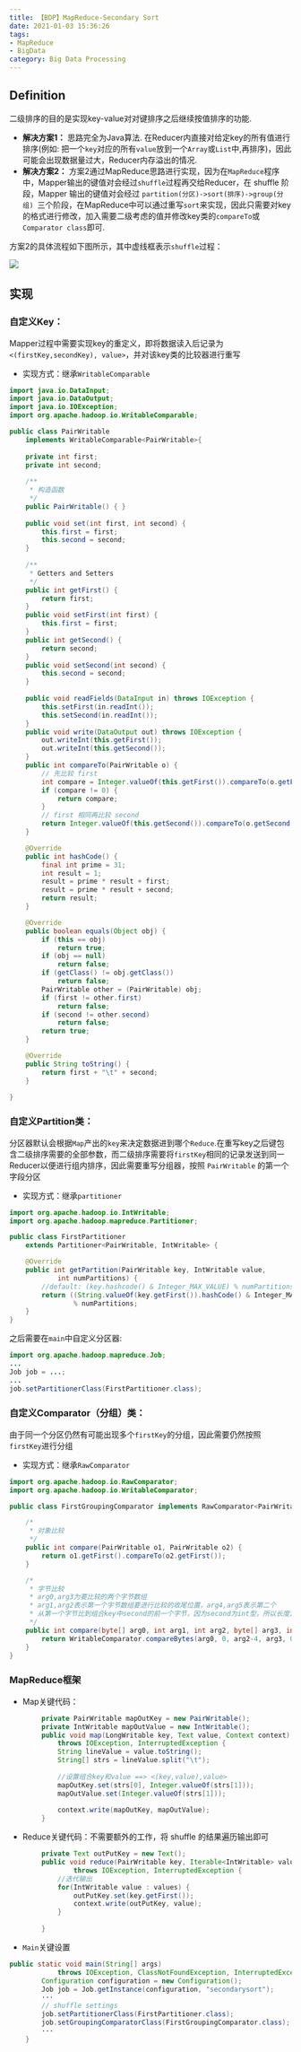 ```yaml
---
title: 【BDP】MapReduce-Secondary Sort
date: 2021-01-03 15:36:26
tags:
- MapReduce
- BigData
category: Big Data Processing
---
```


## Definition

二级排序的目的是实现key-value对对键排序之后继续按值排序的功能.

- **解决方案1：** 思路完全为Java算法. 在Reducer内直接对给定key的所有值进行排序(例如: 把一个`key`对应的所有`value`放到一个`Array`或`List`中,再排序)，因此可能会出现数据量过大，Reducer内存溢出的情况.
- **解决方案2：** 方案2通过MapReduce思路进行实现，因为在`MapReduce`程序中，Mapper输出的键值对会经过`shuffle`过程再交给Reducer，在 shuffle 阶段，Mapper 输出的键值对会经过 `partition(分区)->sort(排序)->group(分组) `三个阶段，在MapReduce中可以通过重写`sort`来实现，因此只需要对key的格式进行修改，加入需要二级考虑的值并修改key类的`compareTo`或`Comparator class`即可.

<!-- more -->

方案2的具体流程如下图所示，其中虚线框表示`shuffle`过程：

![](https://i.loli.net/2021/01/03/zKHGbFpdWmnRorP.png)

## 实现

### **自定义Key：**
Mapper过程中需要实现key的重定义，即将数据读入后记录为`<(firstKey,secondKey), value>`，并对该key类的比较器进行重写

-  实现方式：继承`WritableComparable`

```java
import java.io.DataInput;
import java.io.DataOutput;
import java.io.IOException;
import org.apache.hadoop.io.WritableComparable;

public class PairWritable 
    implements WritableComparable<PairWritable>{
    
    private int first;
    private int second;
    
    /**
     * 构造函数
     */
    public PairWritable() { }
    
    public void set(int first, int second) {
        this.first = first;
        this.second = second;
    }
    
    /**
     * Getters and Setters
     */
    public int getFirst() {
        return first;
    }
    public void setFirst(int first) {
        this.first = first;
    }
    public int getSecond() {
        return second;
    }
    public void setSecond(int second) {
        this.second = second;
    }
    
    public void readFields(DataInput in) throws IOException {
        this.setFirst(in.readInt());
        this.setSecond(in.readInt());
    }
    public void write(DataOutput out) throws IOException {
        out.writeInt(this.getFirst());
        out.writeInt(this.getSecond());
    }
    public int compareTo(PairWritable o) {
        // 先比较 first
        int compare = Integer.valueOf(this.getFirst()).compareTo(o.getFirst());
        if (compare != 0) {
            return compare;
        }
        // first 相同再比较 second
        return Integer.valueOf(this.getSecond()).compareTo(o.getSecond());
    }

    @Override
    public int hashCode() {
        final int prime = 31;
        int result = 1;
        result = prime * result + first;
        result = prime * result + second;
        return result;
    }

    @Override
    public boolean equals(Object obj) {
        if (this == obj)
            return true;
        if (obj == null)
            return false;
        if (getClass() != obj.getClass())
            return false;
        PairWritable other = (PairWritable) obj;
        if (first != other.first)
            return false;
        if (second != other.second)
            return false;
        return true;
    }

    @Override
    public String toString() {
        return first + "\t" + second;
    }

}
```

###  **自定义Partition类：**
分区器默认会根据`Map`产出的`key`来决定数据进到哪个`Reduce`.在重写key之后键包含二级排序需要的全部参数，而二级排序需要将`firstKey`相同的记录发送到同一Reducer以便进行组内排序，因此需要重写分组器，按照 `PairWritable` 的第一个字段分区

- 实现方式：继承`partitioner`

```java
import org.apache.hadoop.io.IntWritable;
import org.apache.hadoop.mapreduce.Partitioner;

public class FirstPartitioner 
    extends Partitioner<PairWritable, IntWritable> {

    @Override
    public int getPartition(PairWritable key, IntWritable value, 
            int numPartitions) {
        //default: (key.hashcode() & Integer_MAX_VALUE) % numPartitions
        return ((String.valueOf(key.getFirst()).hashCode() & Integer_MAX_VALUE) 
                % numPartitions;
    }
}
```

之后需要在`main`中自定义分区器:

```java
import org.apache.hadoop.mapreduce.Job;
...
Job job = ...;
...
job.setPartitionerClass(FirstPartitioner.class);
```

### **自定义Comparator（分组）类：**
由于同一个分区仍然有可能出现多个`firstKey`的分组，因此需要仍然按照`firstKey`进行分组

- 实现方式：继承`RawComparator`

```java
import org.apache.hadoop.io.RawComparator;
import org.apache.hadoop.io.WritableComparator;

public class FirstGroupingComparator implements RawComparator<PairWritable> {

    /*
     * 对象比较
     */
    public int compare(PairWritable o1, PairWritable o2) {
        return o1.getFirst().compareTo(o2.getFirst());
    }

    /*
     * 字节比较
     * arg0,arg3为要比较的两个字节数组
     * arg1,arg2表示第一个字节数组要进行比较的收尾位置，arg4,arg5表示第二个
     * 从第一个字节比到组合key中second的前一个字节，因为second为int型，所以长度为4
     */
    public int compare(byte[] arg0, int arg1, int arg2, byte[] arg3, int arg4, int arg5) {
        return WritableComparator.compareBytes(arg0, 0, arg2-4, arg3, 0, arg5-4);
    }
}
```

### MapReduce框架
- Map关键代码：

```java
        private PairWritable mapOutKey = new PairWritable();
        private IntWritable mapOutValue = new IntWritable();
        public void map(LongWritable key, Text value, Context context) 
            throws IOException, InterruptedException {
            String lineValue = value.toString();
            String[] strs = lineValue.split("\t");
            
            //设置组合key和value ==> <(key,value),value>
            mapOutKey.set(strs[0], Integer.valueOf(strs[1]));
            mapOutValue.set(Integer.valueOf(strs[1]));
            
            context.write(mapOutKey, mapOutValue);
        }
```

- Reduce关键代码：不需要额外的工作，将 shuffle 的结果遍历输出即可

```java
        private Text outPutKey = new Text(); 
        public void reduce(PairWritable key, Iterable<IntWritable> values, Context context)
                throws IOException, InterruptedException {
            //迭代输出
            for(IntWritable value : values) {
                outPutKey.set(key.getFirst());
                context.write(outPutKey, value);
            }
            
        }
```

- `Main`关键设置

```java
public static void main(String[] args) 
            throws IOException, ClassNotFoundException, InterruptedException {
        Configuration configuration = new Configuration();
        Job job = Job.getInstance(configuration, "secondarysort");
        ···
        // shuffle settings
        job.setPartitionerClass(FirstPartitioner.class);
        job.setGroupingComparatorClass(FirstGroupingComparator.class);
        ···
    }
```

